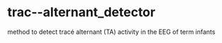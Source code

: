 # trac--alternant_detector
method to detect tracé alternant (TA) activity in the EEG of term infants
